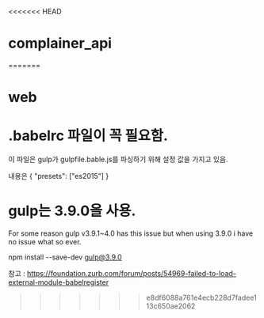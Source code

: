 <<<<<<< HEAD
# complainer_api
=======
# web

# .babelrc 파일이 꼭 필요함.
이 파일은 gulp가 gulpfile.bable.js를 파싱하기 위해 설정 값을 가지고 있음.

내용은
{
  "presets": ["es2015"]
}

# gulp는 3.9.0을 사용.
For some reason gulp v3.9.1~4.0 has this issue but when using 3.9.0 i have no issue what so ever.

npm install --save-dev gulp@3.9.0

참고 : https://foundation.zurb.com/forum/posts/54969-failed-to-load-external-module-babelregister
>>>>>>> e8df6088a761e4ecb228d7fadee113c650ae2062
